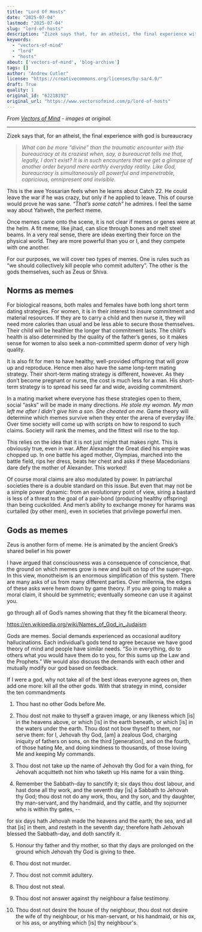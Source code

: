 ```yaml
---
title: "Lord Of Hosts"
date: "2025-07-04"
lastmod: "2025-07-04"
slug: "lord-of-hosts"
description: "Zizek says that, for an atheist, the final experience with god is bureaucracy"
keywords:
  - "vectors-of-mind"
  - "lord"
  - "hosts"
about: ['vectors-of-mind', 'blog-archive']
tags: []
author: "Andrew Cutler"
license: "https://creativecommons.org/licenses/by-sa/4.0/"
draft: True
quality: 1
original_id: "62218192"
original_url: "https://www.vectorsofmind.com/p/lord-of-hosts"
---
```

*From [Vectors of Mind](https://www.vectorsofmind.com/p/lord-of-hosts) - images at original.*

---

Zizek says that, for an atheist, the final experience with god is bureaucracy

>  _What can be more “divine” than the traumatic encounter with the bureaucracy at its craziest when, say, a bureaucrat tells me that, legally, I don’t exist? It is in such encounters that we get a glimpse of another order beyond mere earthly everyday reality. Like God, bureaucracy is simultaneously all powerful and impenetrable, capricious, omnipresent and invisible._

This is the awe Yossarian feels when he learns about Catch 22. He could leave the war if he was crazy, but only if he applied to leave. This of course would prove he was sane. _“That’s some catch”_ he admires. I feel the same way about Yahweh, the perfect meme.

Once memes came onto the scene, it is not clear if memes or genes were at the helm. A fit meme, like jihad, can slice through bones and melt steel beams. In a very real sense, there are ideas exerting their force on the physical world. They are more powerful than you or I, and they compete with one another.

For our purposes, we will cover two types of memes. One is rules such as “we should collectively kill people who commit adultery”. The other is the gods themselves, such as Zeus or Shiva.

## Norms as memes


For biological reasons, both males and females have both long short term dating strategies. For women, it is in their interest to insure commitment and material resources. If they are to carry a child and then nurse it, they will need more calories than usual and be less able to secure those themselves. Their child will be healthier the longer that commitment lasts. The child’s health is also determined by the quality of the father’s genes, so it makes sense for women to also seek a non-committed sperm donor of very high quality.

It is also fit for men to have healthy, well-provided offspring that will grow up and reproduce. Hence men also have the same long-term mating strategy. Their short-term mating strategy is different, however. As they don’t become pregnant or nurse, the cost is much less for a man. His short-term strategy is to spread his seed far and wide, avoiding commitment.

In a mating market where everyone has these strategies open to them, social “asks” will be made in many directions. _He stole my woman. My man left me after I didn’t give him a son. She cheated on me._ Game theory will determine which memes survive when they enter the arena of everyday life. Over time society will come up with scripts on how to respond to such claims. Society will rank the memes, and the fittest will rise to the top.

This relies on the idea that it is not just might that makes right. This is obviously true, even in war. After Alexander the Great died his empire was chopped up. In one battle his aged mother, Olympias, marched into the battle field, rips her dress, beats her chest and asks if these Macedonians dare defy the mother of Alexander. This worked!

Of course moral claims are also modulated by power. In patriarchal societies there is a double standard on this issue. But even that may not be a simple power dynamic: from an evolutionary point of view, siring a bastard is less of a threat to the goal of a pair-bond (producing healthy offspring) than being cuckolded. And men’s ability to exchange money for harams was curtailed (by other men), even in societies that privilege powerful men.

## Gods as memes


Zeus is another form of meme. He is animated by the ancient Greek’s shared belief in his power

I have argued that consciousness was a consequence of conscience, that the ground on which memes grow is new and built on top of the super-ego. In this view, monotheism is an enormous simplification of this system. There are many asks of us from many different parties. Over millennia, the edges of these asks were hewn down by game theory. If you are going to make a moral claim, it should be symmetric; eventually someone can use it against you.

go through all of God’s names showing that they fit the bicameral theory.

https://en.wikipedia.org/wiki/Names_of_God_in_Judaism

Gods are memes. Social demands experienced as occasional auditory hallucinations. Each individual’s gods tend to agree because we have good theory of mind and people have similar needs. “So in everything, do to others what you would have them do to you, for this sums up the Law and the Prophets.” We would also discuss the demands with each other and mutually modify our god based on feedback. 

If I were a god, why not take all of the best ideas everyone agrees on, then add one more: kill all the other gods. With that strategy in mind, consider the ten commandments

  1. Thou hast no other Gods before Me.

  2. Thou dost not make to thyself a graven image, or any likeness which [is] in the heavens above, or which [is] in the earth beneath, or which [is] in the waters under the earth. Thou dost not bow thyself to them, nor serve them: for I, Jehovah thy God, [am] a zealous God, charging iniquity of fathers on sons, on the third [generation], and on the fourth, of those hating Me, and doing kindness to thousands, of those loving Me and keeping My commands.

  3. Thou dost not take up the name of Jehovah thy God for a vain thing, for Jehovah acquitteth not him who taketh up His name for a vain thing.

  4. Remember the Sabbath-day to sanctify it; six days thou dost labour, and hast done all thy work, and the seventh day [is] a Sabbath to Jehovah thy God; thou dost not do any work, thou, and thy son, and thy daughter, thy man-servant, and thy handmaid, and thy cattle, and thy sojourner who is within thy gates, --  
  
for six days hath Jehovah made the heavens and the earth, the sea, and all that [is] in them, and resteth in the seventh day; therefore hath Jehovah blessed the Sabbath-day, and doth sanctify it.

  5. Honour thy father and thy mother, so that thy days are prolonged on the ground which Jehovah thy God is giving to thee.

  6. Thou dost not murder.

  7. Thou dost not commit adultery.

  8. Thou dost not steal.

  9. Thou dost not answer against thy neighbour a false testimony.

  10. Thou dost not desire the house of thy neighbour, thou dost not desire the wife of thy neighbour, or his man-servant, or his handmaid, or his ox, or his ass, or anything which [is] thy neighbour's.



